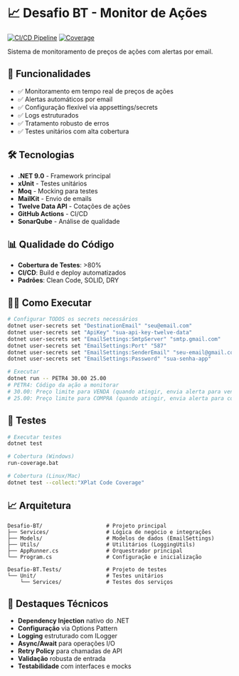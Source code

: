 # 📈 Desafio BT - Monitor de Ações

[![CI/CD Pipeline](https://github.com/GARCl-A/Teste-Inoa/actions/workflows/ci.yml/badge.svg)](https://github.com/GARCl-A/Teste-Inoa/actions/workflows/ci.yml)
[![Coverage](https://sonarcloud.io/api/project_badges/measure?project=GARCl-A_Desafio-BT&metric=coverage)](https://sonarcloud.io/summary/overall?id=GARCl-A_Desafio-BT)

Sistema de monitoramento de preços de ações com alertas por email.

## 🚀 Funcionalidades

- ✅ Monitoramento em tempo real de preços de ações
- ✅ Alertas automáticos por email
- ✅ Configuração flexível via appsettings/secrets
- ✅ Logs estruturados
- ✅ Tratamento robusto de erros
- ✅ Testes unitários com alta cobertura

## 🛠️ Tecnologias

- **.NET 9.0** - Framework principal
- **xUnit** - Testes unitários
- **Moq** - Mocking para testes
- **MailKit** - Envio de emails
- **Twelve Data API** - Cotações de ações
- **GitHub Actions** - CI/CD
- **SonarQube** - Análise de qualidade

## 📊 Qualidade do Código

- **Cobertura de Testes**: >80%
- **CI/CD**: Build e deploy automatizados
- **Padrões**: Clean Code, SOLID, DRY

## 🏃‍♂️ Como Executar

```bash
# Configurar TODOS os secrets necessários
dotnet user-secrets set "DestinationEmail" "seu@email.com"
dotnet user-secrets set "ApiKey" "sua-api-key-twelve-data"
dotnet user-secrets set "EmailSettings:SmtpServer" "smtp.gmail.com"
dotnet user-secrets set "EmailSettings:Port" "587"
dotnet user-secrets set "EmailSettings:SenderEmail" "seu-email@gmail.com"
dotnet user-secrets set "EmailSettings:Password" "sua-senha-app"

# Executar
dotnet run -- PETR4 30.00 25.00
# PETR4: Código da ação a monitorar
# 30.00: Preço limite para VENDA (quando atingir, envia alerta para vender)
# 25.00: Preço limite para COMPRA (quando atingir, envia alerta para comprar)
```

## 🧪 Testes

```bash
# Executar testes
dotnet test

# Cobertura (Windows)
run-coverage.bat

# Cobertura (Linux/Mac)
dotnet test --collect:"XPlat Code Coverage"
```

## 📈 Arquitetura

```
Desafio-BT/                    # Projeto principal
├── Services/                  # Lógica de negócio e integrações
├── Models/                    # Modelos de dados (EmailSettings)
├── Utils/                     # Utilitários (LoggingUtils)
├── AppRunner.cs               # Orquestrador principal
└── Program.cs                 # Configuração e inicialização

Desafio-BT.Tests/              # Projeto de testes
└── Unit/                      # Testes unitários
    └── Services/              # Testes dos serviços
```

## 🎯 Destaques Técnicos

- **Dependency Injection** nativo do .NET
- **Configuração** via Options Pattern
- **Logging** estruturado com ILogger
- **Async/Await** para operações I/O
- **Retry Policy** para chamadas de API
- **Validação** robusta de entrada
- **Testabilidade** com interfaces e mocks
